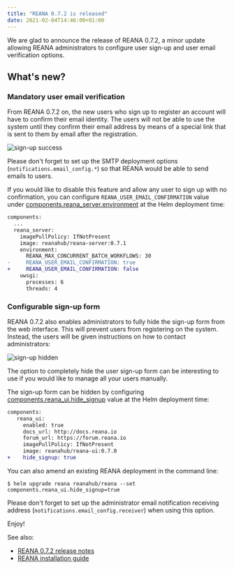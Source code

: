 ```yaml
---
title: "REANA 0.7.2 is released"
date: 2021-02-04T14:46:00+01:00
---
```


We are glad to announce the release of REANA 0.7.2, a minor update
allowing REANA administrators to configure user sign-up and user email
verification options.

## What's new?

### Mandatory user email verification

From REANA 0.7.2 on, the new users who sign up to register an account
will have to confirm their email identity. The users will not be able
to use the system until they confirm their email address by means of a
special link that is sent to them by email after the registration.

![sign-up success](/images/reana-0.7.2-user-sign-up-success.png)

Please don't forget to set up the SMTP deployment options
(`notifications.email_config.*`) so that REANA would be able to send
emails to users.

If you would like to disable this feature and allow any user to sign
up with no confirmation, you can configure
`REANA_USER_EMAIL_CONFIRMATION` value under
[components.reana_server.environment](https://github.com/reanahub/reana/tree/master/helm/reana)
at the Helm deployment time:

```diff
components:
  ...
  reana_server:
    imagePullPolicy: IfNotPresent
    image: reanahub/reana-server:0.7.1
    environment:
      REANA_MAX_CONCURRENT_BATCH_WORKFLOWS: 30
-     REANA_USER_EMAIL_CONFIRMATION: true
+     REANA_USER_EMAIL_CONFIRMATION: false
    uwsgi:
      processes: 6
      threads: 4
```

### Configurable sign-up form

REANA 0.7.2 also enables administrators to fully hide the sign-up form
from the web interface. This will prevent users from registering on
the system. Instead, the users will be given instructions on how to
contact administrators:

![sign-up hidden](/images/reana-0.7.2-user-sign-up-hidden.png)

The option to completely hide the user sign-up form can be interesting
to use if you would like to manage all your users manually.

The sign-up form can be hidden by configuring
[components.reana_ui.hide_signup](https://github.com/reanahub/reana/tree/master/helm/reana)
value at the Helm deployment time:

```diff
components:
   reana_ui:
     enabled: true
     docs_url: http://docs.reana.io
     forum_url: https://forum.reana.io
     imagePullPolicy: IfNotPresent
     image: reanahub/reana-ui:0.7.0
+    hide_signup: true
```

You can also amend an existing REANA deployment in the command line:

```console
$ helm upgrade reana reanahub/reana --set components.reana_ui.hide_signup=true
```

Please don't forget to set up the administrator email notification
receiving address (`notifications.email_config.receiver`) when using
this option.

Enjoy!

See also:
- [REANA 0.7.2 release notes](https://github.com/reanahub/reana/releases/tag/0.7.2)
- [REANA installation guide](https://docs.reana.io/administration/deployment/deploying-at-scale/)
